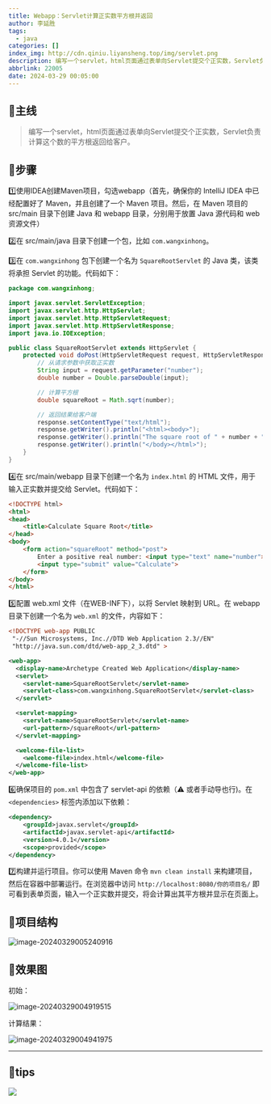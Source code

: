 ```yaml
---
title: Webapp：Servlet计算正实数平方根并返回
author: 李延胜
tags:
  - java
categories: []
index_img: http://cdn.qiniu.liyansheng.top/img/servlet.png
description: 编写一个servlet，html页面通过表单向Servlet提交个正实数，Servlet负责计算这个数的平方根返回给客户。
abbrlink: 22005
date: 2024-03-29 00:05:00
---
```

## 🎈主线
> 编写一个servlet，html页面通过表单向Servlet提交个正实数，Servlet负责计算这个数的平方根返回给客户。

## 📌步骤

1️⃣使用IDEA创建Maven项目，勾选webapp（首先，确保你的 IntelliJ IDEA 中已经配置好了 Maven，并且创建了一个 Maven 项目。然后，在 Maven 项目的 src/main 目录下创建 Java 和 webapp 目录，分别用于放置 Java 源代码和 web 资源文件）

2️⃣在 src/main/java 目录下创建一个包，比如 `com.wangxinhong`。

3️⃣在 `com.wangxinhong` 包下创建一个名为 `SquareRootServlet` 的 Java 类，该类将承担 Servlet 的功能。代码如下：

```java
package com.wangxinhong;

import javax.servlet.ServletException;
import javax.servlet.http.HttpServlet;
import javax.servlet.http.HttpServletRequest;
import javax.servlet.http.HttpServletResponse;
import java.io.IOException;

public class SquareRootServlet extends HttpServlet {
    protected void doPost(HttpServletRequest request, HttpServletResponse response) throws ServletException, IOException {
        // 从请求参数中获取正实数
        String input = request.getParameter("number");
        double number = Double.parseDouble(input);

        // 计算平方根
        double squareRoot = Math.sqrt(number);

        // 返回结果给客户端
        response.setContentType("text/html");
        response.getWriter().println("<html><body>");
        response.getWriter().println("The square root of " + number + " is: " + squareRoot);
        response.getWriter().println("</body></html>");
    }
}
```

4️⃣在 src/main/webapp 目录下创建一个名为 `index.html` 的 HTML 文件，用于输入正实数并提交给 Servlet。代码如下：

```html
<!DOCTYPE html>
<html>
<head>
    <title>Calculate Square Root</title>
</head>
<body>
    <form action="squareRoot" method="post">
        Enter a positive real number: <input type="text" name="number">
        <input type="submit" value="Calculate">
    </form>
</body>
</html>
```

5️⃣配置 web.xml 文件（在WEB-INF下），以将 Servlet 映射到 URL。在 webapp 目录下创建一个名为 `web.xml` 的文件，内容如下：

```xml
<!DOCTYPE web-app PUBLIC
 "-//Sun Microsystems, Inc.//DTD Web Application 2.3//EN"
 "http://java.sun.com/dtd/web-app_2_3.dtd" >

<web-app>
  <display-name>Archetype Created Web Application</display-name>
  <servlet>
    <servlet-name>SquareRootServlet</servlet-name>
    <servlet-class>com.wangxinhong.SquareRootServlet</servlet-class>
  </servlet>

  <servlet-mapping>
    <servlet-name>SquareRootServlet</servlet-name>
    <url-pattern>/squareRoot</url-pattern>
  </servlet-mapping>

  <welcome-file-list>
    <welcome-file>index.html</welcome-file>
  </welcome-file-list>
</web-app>

```

6️⃣确保项目的 `pom.xml` 中包含了 servlet-api 的依赖（⚠  或者手动导也行)。在 `<dependencies>` 标签内添加以下依赖：

```xml
<dependency>
    <groupId>javax.servlet</groupId>
    <artifactId>javax.servlet-api</artifactId>
    <version>4.0.1</version>
    <scope>provided</scope>
</dependency>
```

7️⃣构建并运行项目。你可以使用 Maven 命令 `mvn clean install` 来构建项目，然后在容器中部署运行。在浏览器中访问 `http://localhost:8080/你的项目名/` 即可看到表单页面，输入一个正实数并提交，将会计算出其平方根并显示在页面上。

## 🙌项目结构

![image-20240329005240916](http://cdn.qiniu.liyansheng.top/typora/image-20240329005240916.png)

## 🎨效果图

初始：

![image-20240329004919515](http://cdn.qiniu.liyansheng.top/typora/image-20240329004919515.png)

计算结果：

![image-20240329004941975](http://cdn.qiniu.liyansheng.top/typora/image-20240329004941975.png)

------

## 📢tips
![](http://cdn.qiniu.liyansheng.top/typora/ad.jpg)
